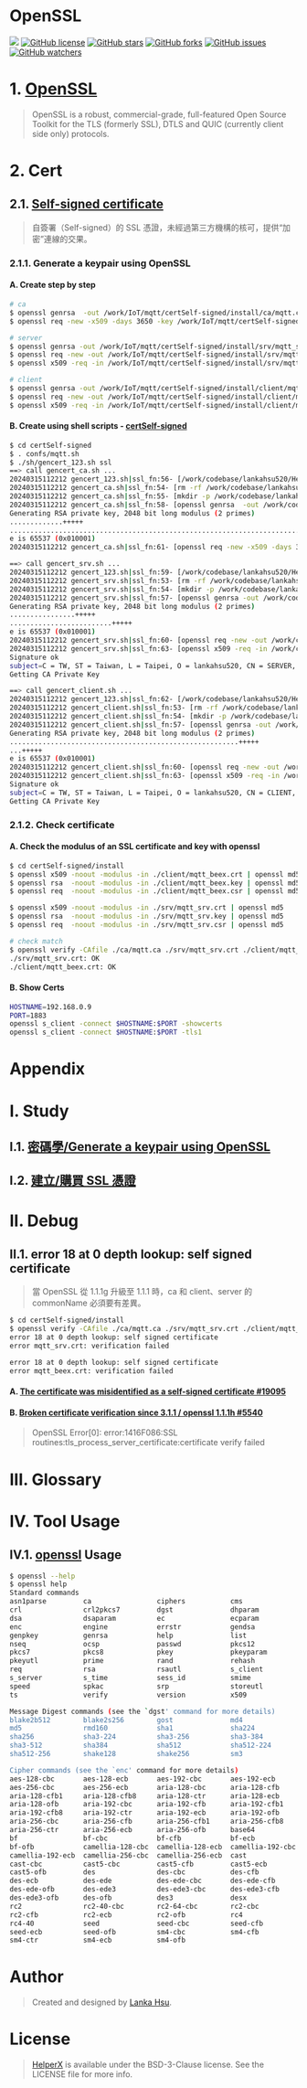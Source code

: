 # OpenSSL

[![](https://img.shields.io/badge/Powered%20by-lankahsu%20-brightgreen.svg)](https://github.com/lankahsu520/HelperX)
[![GitHub license][license-image]][license-url]
[![GitHub stars][stars-image]][stars-url]
[![GitHub forks][forks-image]][forks-url]
[![GitHub issues][issues-image]][issues-image]
[![GitHub watchers][watchers-image]][watchers-image]

[license-image]: https://img.shields.io/github/license/lankahsu520/HelperX.svg
[license-url]: https://github.com/lankahsu520/HelperX/blob/master/LICENSE
[stars-image]: https://img.shields.io/github/stars/lankahsu520/HelperX.svg
[stars-url]: https://github.com/lankahsu520/HelperX/stargazers
[forks-image]: https://img.shields.io/github/forks/lankahsu520/HelperX.svg
[forks-url]: https://github.com/lankahsu520/HelperX/network
[issues-image]: https://img.shields.io/github/issues/lankahsu520/HelperX.svg
[issues-url]: https://github.com/lankahsu520/HelperX/issues
[watchers-image]: https://img.shields.io/github/watchers/lankahsu520/HelperX.svg
[watchers-url]: https://github.com/lankahsu520/HelperX/watchers

# 1. [OpenSSL](https://github.com/openssl/openssl)

> OpenSSL is a robust, commercial-grade, full-featured Open Source Toolkit for the TLS (formerly SSL), DTLS and QUIC (currently client side only) protocols.

# 2. Cert

## 2.1. [Self-signed certificate](https://en.wikipedia.org/wiki/Self-signed_certificate)

> 自簽署（Self-signed）的 SSL 憑證，未經過第三方機構的核可，提供“加密”連線的交果。

### 2.1.1. Generate a keypair using OpenSSL

#### A. Create step by step

```bash
# ca
$ openssl genrsa  -out /work/IoT/mqtt/certSelf-signed/install/ca/mqtt.ca.key 2048
$ openssl req -new -x509 -days 3650 -key /work/IoT/mqtt/certSelf-signed/install/ca/mqtt.ca.key -out /work/IoT/mqtt/certSelf-signed/install/ca/mqtt.ca -config /work/IoT/mqtt/certSelf-signed/certDefines/mqtt/ca.conf

# server
$ openssl genrsa -out /work/IoT/mqtt/certSelf-signed/install/srv/mqtt_srv.key 2048
$ openssl req -new -out /work/IoT/mqtt/certSelf-signed/install/srv/mqtt_srv.csr -key /work/IoT/mqtt/certSelf-signed/install/srv/mqtt_srv.key -config /work/IoT/mqtt/certSelf-signed/certDefines/mqtt/server.conf
$ openssl x509 -req -in /work/IoT/mqtt/certSelf-signed/install/srv/mqtt_srv.csr -CA /work/IoT/mqtt/certSelf-signed/install/ca/mqtt.ca -CAkey /work/IoT/mqtt/certSelf-signed/install/ca/mqtt.ca.key -CAcreateserial -out /work/IoT/mqtt/certSelf-signed/install/srv/mqtt_srv.crt -days 3650 -extfile /work/IoT/mqtt/certSelf-signed/certDefines/mqtt/alt.ext

# client
$ openssl genrsa -out /work/IoT/mqtt/certSelf-signed/install/client/mqtt_beex.key 2048
$ openssl req -new -out /work/IoT/mqtt/certSelf-signed/install/client/mqtt_beex.csr -key /work/IoT/mqtt/certSelf-signed/install/client/mqtt_beex.key -config /work/IoT/mqtt/certSelf-signed/certDefines/mqtt/client.conf
$ openssl x509 -req -in /work/IoT/mqtt/certSelf-signed/install/client/mqtt_beex.csr -CA /work/IoT/mqtt/certSelf-signed/install/ca/mqtt.ca -CAkey /work/IoT/mqtt/certSelf-signed/install/ca/mqtt.ca.key -CAserial /work/IoT/mqtt/certSelf-signed/install/ca/mqtt.srl -out /work/IoT/mqtt/certSelf-signed/install/client/mqtt_beex.crt -days 3650 -extfile /work/IoT/mqtt/certSelf-signed/certDefines/mqtt/alt.ext
```

#### B. Create using shell scripts - [certSelf-signed](https://github.com/lankahsu520/HelperX/blob/master/OpenSSL/certSelf-signed)

```bash
$ cd certSelf-signed
$ . confs/mqtt.sh
$ ./sh/gencert_123.sh ssl
==> call gencert_ca.sh ...
20240315112212 gencert_123.sh|ssl_fn:56- [/work/codebase/lankahsu520/HelperX/OpenSSL/certSelf-signed/sh/gencert_ca.sh ssl]
20240315112212 gencert_ca.sh|ssl_fn:54- [rm -rf /work/codebase/lankahsu520/HelperX/OpenSSL/certSelf-signed/install/ca]
20240315112212 gencert_ca.sh|ssl_fn:55- [mkdir -p /work/codebase/lankahsu520/HelperX/OpenSSL/certSelf-signed/install/ca]
20240315112212 gencert_ca.sh|ssl_fn:58- [openssl genrsa  -out /work/codebase/lankahsu520/HelperX/OpenSSL/certSelf-signed/install/ca/mqtt.ca.key 2048]
Generating RSA private key, 2048 bit long modulus (2 primes)
.............+++++
...............................................................................................................................................................................................+++++
e is 65537 (0x010001)
20240315112212 gencert_ca.sh|ssl_fn:61- [openssl req -new -x509 -days 3650 -key /work/codebase/lankahsu520/HelperX/OpenSSL/certSelf-signed/install/ca/mqtt.ca.key -out /work/codebase/lankahsu520/HelperX/OpenSSL/certSelf-signed/install/ca/mqtt.ca -config /work/codebase/lankahsu520/HelperX/OpenSSL/certSelf-signed/certDefines/mqtt/ca.conf]

==> call gencert_srv.sh ...
20240315112212 gencert_123.sh|ssl_fn:59- [/work/codebase/lankahsu520/HelperX/OpenSSL/certSelf-signed/sh/gencert_srv.sh ssl]
20240315112212 gencert_srv.sh|ssl_fn:53- [rm -rf /work/codebase/lankahsu520/HelperX/OpenSSL/certSelf-signed/install/srv]
20240315112212 gencert_srv.sh|ssl_fn:54- [mkdir -p /work/codebase/lankahsu520/HelperX/OpenSSL/certSelf-signed/install/srv]
20240315112212 gencert_srv.sh|ssl_fn:57- [openssl genrsa -out /work/codebase/lankahsu520/HelperX/OpenSSL/certSelf-signed/install/srv/mqtt_srv.key 2048]
Generating RSA private key, 2048 bit long modulus (2 primes)
................+++++
.........................+++++
e is 65537 (0x010001)
20240315112212 gencert_srv.sh|ssl_fn:60- [openssl req -new -out /work/codebase/lankahsu520/HelperX/OpenSSL/certSelf-signed/install/srv/mqtt_srv.csr -key /work/codebase/lankahsu520/HelperX/OpenSSL/certSelf-signed/install/srv/mqtt_srv.key -config /work/codebase/lankahsu520/HelperX/OpenSSL/certSelf-signed/certDefines/mqtt/server.conf]
20240315112212 gencert_srv.sh|ssl_fn:63- [openssl x509 -req -in /work/codebase/lankahsu520/HelperX/OpenSSL/certSelf-signed/install/srv/mqtt_srv.csr -CA /work/codebase/lankahsu520/HelperX/OpenSSL/certSelf-signed/install/ca/mqtt.ca -CAkey /work/codebase/lankahsu520/HelperX/OpenSSL/certSelf-signed/install/ca/mqtt.ca.key -CAcreateserial -out /work/codebase/lankahsu520/HelperX/OpenSSL/certSelf-signed/install/srv/mqtt_srv.crt -days 3650 -extfile /work/codebase/lankahsu520/HelperX/OpenSSL/certSelf-signed/certDefines/mqtt/alt.ext]
Signature ok
subject=C = TW, ST = Taiwan, L = Taipei, O = lankahsu520, CN = SERVER, emailAddress = lankahsu@gmail.com
Getting CA Private Key

==> call gencert_client.sh ...
20240315112212 gencert_123.sh|ssl_fn:62- [/work/codebase/lankahsu520/HelperX/OpenSSL/certSelf-signed/sh/gencert_client.sh ssl]
20240315112212 gencert_client.sh|ssl_fn:53- [rm -rf /work/codebase/lankahsu520/HelperX/OpenSSL/certSelf-signed/install/client]
20240315112212 gencert_client.sh|ssl_fn:54- [mkdir -p /work/codebase/lankahsu520/HelperX/OpenSSL/certSelf-signed/install/client]
20240315112212 gencert_client.sh|ssl_fn:57- [openssl genrsa -out /work/codebase/lankahsu520/HelperX/OpenSSL/certSelf-signed/install/client/mqtt_beex.key 2048]
Generating RSA private key, 2048 bit long modulus (2 primes)
........................................................+++++
...+++++
e is 65537 (0x010001)
20240315112212 gencert_client.sh|ssl_fn:60- [openssl req -new -out /work/codebase/lankahsu520/HelperX/OpenSSL/certSelf-signed/install/client/mqtt_beex.csr -key /work/codebase/lankahsu520/HelperX/OpenSSL/certSelf-signed/install/client/mqtt_beex.key -config /work/codebase/lankahsu520/HelperX/OpenSSL/certSelf-signed/certDefines/mqtt/client.conf]
20240315112212 gencert_client.sh|ssl_fn:63- [openssl x509 -req -in /work/codebase/lankahsu520/HelperX/OpenSSL/certSelf-signed/install/client/mqtt_beex.csr -CA /work/codebase/lankahsu520/HelperX/OpenSSL/certSelf-signed/install/ca/mqtt.ca -CAkey /work/codebase/lankahsu520/HelperX/OpenSSL/certSelf-signed/install/ca/mqtt.ca.key -CAserial /work/codebase/lankahsu520/HelperX/OpenSSL/certSelf-signed/install/ca/mqtt.srl -out /work/codebase/lankahsu520/HelperX/OpenSSL/certSelf-signed/install/client/mqtt_beex.crt -days 3650 -extfile /work/codebase/lankahsu520/HelperX/OpenSSL/certSelf-signed/certDefines/mqtt/alt.ext]
Signature ok
subject=C = TW, ST = Taiwan, L = Taipei, O = lankahsu520, CN = CLIENT, emailAddress = lankahsu@gmail.com
Getting CA Private Key
```

### 2.1.2. Check certificate

#### A. Check the modulus of an SSL certificate and key with openssl

```bash
$ cd certSelf-signed/install
$ openssl x509 -noout -modulus -in ./client/mqtt_beex.crt | openssl md5
$ openssl rsa  -noout -modulus -in ./client/mqtt_beex.key | openssl md5
$ openssl req  -noout -modulus -in ./client/mqtt_beex.csr | openssl md5

$ openssl x509 -noout -modulus -in ./srv/mqtt_srv.crt | openssl md5
$ openssl rsa  -noout -modulus -in ./srv/mqtt_srv.key | openssl md5
$ openssl req  -noout -modulus -in ./srv/mqtt_srv.csr | openssl md5

# check match
$ openssl verify -CAfile ./ca/mqtt.ca ./srv/mqtt_srv.crt ./client/mqtt_beex.crt
./srv/mqtt_srv.crt: OK
./client/mqtt_beex.crt: OK
```

#### B. Show Certs

```bash
HOSTNAME=192.168.0.9
PORT=1883
openssl s_client -connect $HOSTNAME:$PORT -showcerts
openssl s_client -connect $HOSTNAME:$PORT -tls1
```

# Appendix

# I. Study

## I.1. [密碼學/Generate a keypair using OpenSSL](https://zh.wikibooks.org/zh-tw/密码学/Generate_a_keypair_using_OpenSSL)

## I.2. [建立/購買 SSL 憑證](https://docs.gandi.net/zh-hant/ssl/create/index.html)

# II. Debug

## II.1. error 18 at 0 depth lookup: self signed certificate

>當 OpenSSL 從 1.1.1g 升級至 1.1.1 時，ca 和 client、server 的 commonName 必須要有差異。

```bash
$ cd certSelf-signed/install
$ openssl verify -CAfile ./ca/mqtt.ca ./srv/mqtt_srv.crt ./client/mqtt_beex.crt
error 18 at 0 depth lookup: self signed certificate
error mqtt_srv.crt: verification failed

error 18 at 0 depth lookup: self signed certificate
error mqtt_beex.crt: verification failed
```

#### A. [The certificate was misidentified as a self-signed certificate #19095](https://github.com/openssl/openssl/issues/19095)

#### B. [Broken certificate verification since 3.1.1 / openssl 1.1.1h #5540](https://github.com/pyca/cryptography/issues/5540)

> OpenSSL Error[0]: error:1416F086:SSL routines:tls_process_server_certificate:certificate verify failed

# III. Glossary

# IV. Tool Usage

## IV.1. [openssl](https://manpages.ubuntu.com/manpages/focal/en/man1/openssl.1ssl.html) Usage

```bash
$ openssl --help
$ openssl help
Standard commands
asn1parse         ca                ciphers           cms
crl               crl2pkcs7         dgst              dhparam
dsa               dsaparam          ec                ecparam
enc               engine            errstr            gendsa
genpkey           genrsa            help              list
nseq              ocsp              passwd            pkcs12
pkcs7             pkcs8             pkey              pkeyparam
pkeyutl           prime             rand              rehash
req               rsa               rsautl            s_client
s_server          s_time            sess_id           smime
speed             spkac             srp               storeutl
ts                verify            version           x509

Message Digest commands (see the `dgst' command for more details)
blake2b512        blake2s256        gost              md4
md5               rmd160            sha1              sha224
sha256            sha3-224          sha3-256          sha3-384
sha3-512          sha384            sha512            sha512-224
sha512-256        shake128          shake256          sm3

Cipher commands (see the `enc' command for more details)
aes-128-cbc       aes-128-ecb       aes-192-cbc       aes-192-ecb
aes-256-cbc       aes-256-ecb       aria-128-cbc      aria-128-cfb
aria-128-cfb1     aria-128-cfb8     aria-128-ctr      aria-128-ecb
aria-128-ofb      aria-192-cbc      aria-192-cfb      aria-192-cfb1
aria-192-cfb8     aria-192-ctr      aria-192-ecb      aria-192-ofb
aria-256-cbc      aria-256-cfb      aria-256-cfb1     aria-256-cfb8
aria-256-ctr      aria-256-ecb      aria-256-ofb      base64
bf                bf-cbc            bf-cfb            bf-ecb
bf-ofb            camellia-128-cbc  camellia-128-ecb  camellia-192-cbc
camellia-192-ecb  camellia-256-cbc  camellia-256-ecb  cast
cast-cbc          cast5-cbc         cast5-cfb         cast5-ecb
cast5-ofb         des               des-cbc           des-cfb
des-ecb           des-ede           des-ede-cbc       des-ede-cfb
des-ede-ofb       des-ede3          des-ede3-cbc      des-ede3-cfb
des-ede3-ofb      des-ofb           des3              desx
rc2               rc2-40-cbc        rc2-64-cbc        rc2-cbc
rc2-cfb           rc2-ecb           rc2-ofb           rc4
rc4-40            seed              seed-cbc          seed-cfb
seed-ecb          seed-ofb          sm4-cbc           sm4-cfb
sm4-ctr           sm4-ecb           sm4-ofb
```

# Author

> Created and designed by [Lanka Hsu](lankahsu@gmail.com).

# License

> [HelperX](https://github.com/lankahsu520/HelperX) is available under the BSD-3-Clause license. See the LICENSE file for more info.


